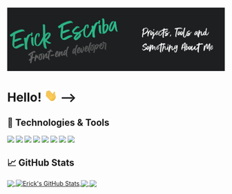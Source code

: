 [![Header](https://raw.githubusercontent.com/Aireck2/Aireck2/develop/readme_header.png "Header")](https://github.com/Aireck2)

# Hello! <img src="https://raw.githubusercontent.com/Aireck2/Aireck2/develop/wave.gif" width="30px"> -->

## 🔧 Technologies & Tools
![](https://img.shields.io/badge/OS-Linux-informational?style=flat&logo=linux&logoColor=white&color=2bbc8a)
![](https://img.shields.io/badge/Editor-VScode-informational?style=flat&logo=visual-studio-code&logoColor=white&color=2bbc8a)
![](https://img.shields.io/badge/Code-JavaScript-informational?style=flat&logo=javascript&logoColor=white&color=2bbc8a)
![](https://img.shields.io/badge/Code-React-informational?style=flat&logo=react&logoColor=white&color=2bbc8a)
![](https://img.shields.io/badge/Shell-Bash-informational?style=flat&logo=gnu-bash&logoColor=white&color=2bbc8a)
![](https://img.shields.io/badge/%7B%7D%20Code-Less-informational?style=flat&logo=stylesheet&logoColor=white&color=2bbc8a)
![](https://img.shields.io/badge/Code-Typescript-informational?style=flat&logo=typescript&logoColor=white&color=2bbc8a)
![](https://img.shields.io/badge/Tools-GraphQL-informational?style=flat&logo=graphql&logoColor=white&color=2bbc8a)

## &#x1f4c8; GitHub Stats

<a href="https://github.com/Aireck2/Aireck2">
  <img align="center" src="https://github-readme-stats.vercel.app/api/top-langs/?username=Aireck2&hide=java,html&title_color=ffffff&text_color=c9cacc&icon_color=2bbc8a&bg_color=1d1f21" />
</a>
<a href="https://github.com/Aireck2/Aireck2">
  <img align="center" src="https://github-readme-stats.vercel.app/api?username=Aireck2&show_icons=true&line_height=27&count_private=true&title_color=ffffff&text_color=c9cacc&icon_color=2bbc8a&bg_color=1d1f21" alt="Erick's GitHub Stats" />
</a>

<a href="https://github.com/Aireck2/cra-antd-ts">
  <img align="center" src="https://github-readme-stats.vercel.app/api/pin/?username=Aireck2&repo=cra-antd-ts&title_color=ffffff&text_color=c9cacc&icon_color=2bbc8a&bg_color=1d1f21" />
</a>



<a href="https://github.com/Aireck2/react-ts-intl">
  <img align="center" src="https://github-readme-stats.vercel.app/api/pin/?username=Aireck2&repo=react-ts-intl&title_color=ffffff&text_color=c9cacc&icon_color=2bbc8a&bg_color=1d1f21" />
</a>    

